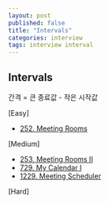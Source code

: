 ```yaml
---
layout: post
published: false
title: "Intervals"
categories: interview
tags: interview interval
---
```


## Intervals

간격 = 큰 종료값 - 작은 시작값

[Easy]
- [252. Meeting Rooms](https://leetcode.com/problems/meeting-rooms/)

[Medium]
- [253. Meeting Rooms II](https://leetcode.com/problems/meeting-rooms-ii/)
- [729. My Calendar I](https://leetcode.com/problems/my-calendar-i/)
- [1229. Meeting Scheduler](https://leetcode.com/problems/meeting-scheduler/)

[Hard]